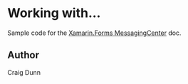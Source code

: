 Working with...
==============

Sample code for the [Xamarin.Forms MessagingCenter](http://developer.xamarin.com/guides/cross-platform/xamarin-forms/messaging-center) doc.


Author
------

Craig Dunn

